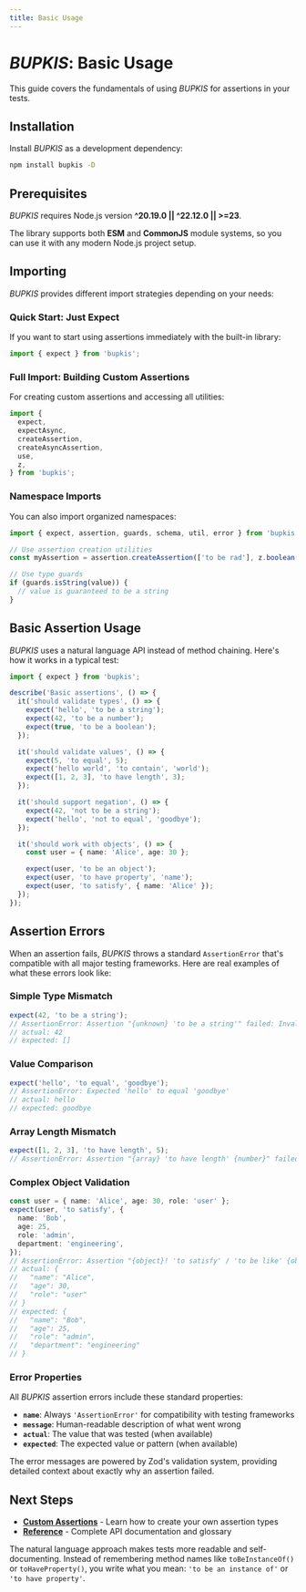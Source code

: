 ```yaml
---
title: Basic Usage
---
```


# _BUPKIS_: Basic Usage

This guide covers the fundamentals of using _BUPKIS_ for assertions in your tests.

## Installation

Install _BUPKIS_ as a development dependency:

```bash
npm install bupkis -D
```

## Prerequisites

_BUPKIS_ requires Node.js version **^20.19.0 || ^22.12.0 || >=23**.

The library supports both **ESM** and **CommonJS** module systems, so you can use it with any modern Node.js project setup.

## Importing

_BUPKIS_ provides different import strategies depending on your needs:

### Quick Start: Just Expect

If you want to start using assertions immediately with the built-in library:

```ts
import { expect } from 'bupkis';
```

### Full Import: Building Custom Assertions

For creating custom assertions and accessing all utilities:

```ts
import {
  expect,
  expectAsync,
  createAssertion,
  createAsyncAssertion,
  use,
  z,
} from 'bupkis';
```

### Namespace Imports

You can also import organized namespaces:

```ts
import { expect, assertion, guards, schema, util, error } from 'bupkis';

// Use assertion creation utilities
const myAssertion = assertion.createAssertion(['to be rad'], z.boolean());

// Use type guards
if (guards.isString(value)) {
  // value is guaranteed to be a string
}
```

## Basic Assertion Usage

_BUPKIS_ uses a natural language API instead of method chaining. Here's how it works in a typical test:

```ts
import { expect } from 'bupkis';

describe('Basic assertions', () => {
  it('should validate types', () => {
    expect('hello', 'to be a string');
    expect(42, 'to be a number');
    expect(true, 'to be a boolean');
  });

  it('should validate values', () => {
    expect(5, 'to equal', 5);
    expect('hello world', 'to contain', 'world');
    expect([1, 2, 3], 'to have length', 3);
  });

  it('should support negation', () => {
    expect(42, 'not to be a string');
    expect('hello', 'not to equal', 'goodbye');
  });

  it('should work with objects', () => {
    const user = { name: 'Alice', age: 30 };

    expect(user, 'to be an object');
    expect(user, 'to have property', 'name');
    expect(user, 'to satisfy', { name: 'Alice' });
  });
});
```

## Assertion Errors

When an assertion fails, _BUPKIS_ throws a standard `AssertionError` that's compatible with all major testing frameworks. Here are real examples of what these errors look like:

### Simple Type Mismatch

```ts
expect(42, 'to be a string');
// AssertionError: Assertion "{unknown} 'to be a string'" failed: Invalid input: expected string, received number
// actual: 42
// expected: []
```

### Value Comparison

```ts
expect('hello', 'to equal', 'goodbye');
// AssertionError: Expected 'hello' to equal 'goodbye'
// actual: hello
// expected: goodbye
```

### Array Length Mismatch

```ts
expect([1, 2, 3], 'to have length', 5);
// AssertionError: Assertion "{array} 'to have length' {number}" failed for arguments: [ [ 1, 2, 3 ], 'to have length', 5 ]
```

### Complex Object Validation

```ts
const user = { name: 'Alice', age: 30, role: 'user' };
expect(user, 'to satisfy', {
  name: 'Bob',
  age: 25,
  role: 'admin',
  department: 'engineering',
});
// AssertionError: Assertion "{object}! 'to satisfy' / 'to be like' {object}" failed: ; department: Invalid input: expected string, received undefined
// actual: {
//   "name": "Alice",
//   "age": 30,
//   "role": "user"
// }
// expected: {
//   "name": "Bob",
//   "age": 25,
//   "role": "admin",
//   "department": "engineering"
// }
```

### Error Properties

All _BUPKIS_ assertion errors include these standard properties:

- **`name`**: Always `'AssertionError'` for compatibility with testing frameworks
- **`message`**: Human-readable description of what went wrong
- **`actual`**: The value that was tested (when available)
- **`expected`**: The expected value or pattern (when available)

The error messages are powered by Zod's validation system, providing detailed context about exactly why an assertion failed.

## Next Steps

- **[Custom Assertions](./custom-assertion.md)** - Learn how to create your own assertion types
- **[Reference](../reference.md)** - Complete API documentation and glossary

The natural language approach makes tests more readable and self-documenting. Instead of remembering method names like `toBeInstanceOf()` or `toHaveProperty()`, you write what you mean: `'to be an instance of'` or `'to have property'`.
